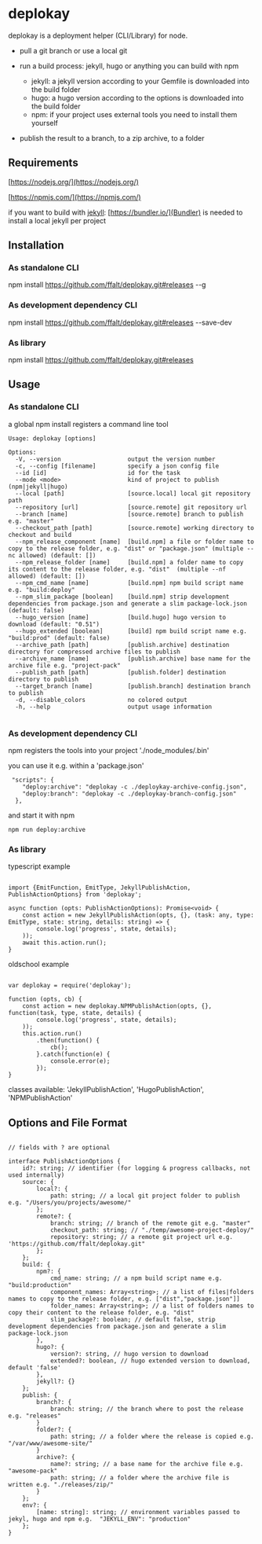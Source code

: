 # deplokay

deplokay is a deployment helper (CLI/Library) for node. 

* pull a git branch or use a local git

* run a build process: jekyll, hugo or anything you can build with npm

   * jekyll: a jekyll version according to your Gemfile is downloaded into the build folder
   * hugo: a hugo version according to the options is downloaded into the build folder
   * npm: if your project uses external tools you need to install them yourself

* publish the result to a branch, to a zip archive, to a folder

## Requirements

[https://nodejs.org/](https://nodejs.org/)

[https://npmjs.com/](https://npmjs.com/)

if you want to build with [jekyll](https://jekyllrb.com/):
[https://bundler.io/](Bundler) is needed to install a local jekyll per project

## Installation

### As standalone CLI

npm install https://github.com/ffalt/deplokay.git#releases --g

### As development dependency CLI

npm install https://github.com/ffalt/deplokay.git#releases --save-dev

### As library

npm install https://github.com/ffalt/deplokay.git#releases

## Usage

### As standalone CLI

a global npm install registers a command line tool

```
Usage: deplokay [options]

Options:
  -V, --version                   output the version number
  -c, --config [filename]         specify a json config file
  --id [id]                       id for the task
  --mode <mode>                   kind of project to publish (npm|jekyll|hugo)
  --local [path]                  [source.local] local git repository path
  --repository [url]              [source.remote] git repository url
  --branch [name]                 [source.remote] branch to publish e.g. "master"
  --checkout_path [path]          [source.remote] working directory to checkout and build
  --npm_release_component [name]  [build.npm] a file or folder name to copy to the release folder, e.g. "dist" or "package.json" (multiple --nc allowed) (default: [])
  --npm_release_folder [name]     [build.npm] a folder name to copy its content to the release folder, e.g. "dist"  (multiple --nf allowed) (default: [])
  --npm_cmd_name [name]           [build.npm] npm build script name e.g. "build:deploy"
  --npm_slim_package [boolean]    [build.npm] strip development dependencies from package.json and generate a slim package-lock.json (default: false)
  --hugo_version [name]           [build.hugo] hugo version to download (default: "0.51")
  --hugo_extended [boolean]       [build] npm build script name e.g. "build:prod" (default: false)
  --archive_path [path]           [publish.archive] destination directory for compressed archive files to publish
  --archive_name [name]           [publish.archive] base name for the archive file e.g. "project-pack"
  --publish_path [path]           [publish.folder] destination directory to publish
  --target_branch [name]          [publish.branch] destination branch to publish
  -d, --disable_colors            no colored output
  -h, --help                      output usage information
  
```

### As development dependency CLI

npm registers the tools into your project './node_modules/.bin'

you can use it e.g. within a 'package.json'

```
 "scripts": {
    "deploy:archive": "deplokay -c ./deploykay-archive-config.json",
    "deploy:branch": "deplokay -c ./deploykay-branch-config.json"
  },
```

and start it with npm

```
npm run deploy:archive
```

### As library

typescript example 
```

import {EmitFunction, EmitType, JekyllPublishAction, PublishActionOptions} from 'deplokay';

async function (opts: PublishActionOptions): Promise<void> {
	const action = new JekyllPublishAction(opts, {}, (task: any, type: EmitType, state: string, details: string) => {
	    console.log('progress', state, details);
	));
	await this.action.run();
}

```

oldschool example 

```

var deplokay = require('deplokay');

function (opts, cb) {
	const action = new deplokay.NPMPublishAction(opts, {}, function(task, type, state, details) {
	    console.log('progress', state, details);
	));
	this.action.run()
	    .then(function() {
	        cb();
	    }.catch(function(e) {
	        console.error(e);
	    });
}

```

classes available: 'JekyllPublishAction', 'HugoPublishAction', 'NPMPublishAction'

## Options and File Format

```

// fields with ? are optional

interface PublishActionOptions {
	id?: string; // identifier (for logging & progress callbacks, not used internally)
	source: {
		local?: {
			path: string; // a local git project folder to publish e.g. "/Users/you/projects/awesome/"
		};
		remote?: {
			branch: string; // branch of the remote git e.g. "master"
			checkout_path: string; // "./temp/awesome-project-deploy/"
			repository: string; // a remote git project url e.g. 'https://github.com/ffalt/deplokay.git"
		};
	};
	build: {
		npm?: {
			cmd_name: string; // a npm build script name e.g. "build:production"
			component_names: Array<string>; // a list of files|folders names to copy to the release folder, e.g. ["dist","package.json"]]
			folder_names: Array<string>; // a list of folders names to copy their content to the release folder, e.g. "dist"
			slim_package?: boolean; // default false, strip development dependencies from package.json and generate a slim package-lock.json
		},
		hugo?: {
			version?: string, // hugo version to download
			extended?: boolean, // hugo extended version to download, default 'false'
		},
		jekyll?: {}
	};
	publish: {
		branch?: {
			branch: string; // the branch where to post the release e.g. "releases"
		}
		folder?: {
			path: string; // a folder where the release is copied e.g. "/var/www/awesome-site/"
		}
		archive?: {
			name?: string; // a base name for the archive file e.g. "awesome-pack"
			path: string; // a folder where the archive file is written e.g. "./releases/zip/"
		}
	};
	env?: {
		[name: string]: string; // environment variables passed to jekyl, hugo and npm e.g.  "JEKYLL_ENV": "production"
	};
}
```
